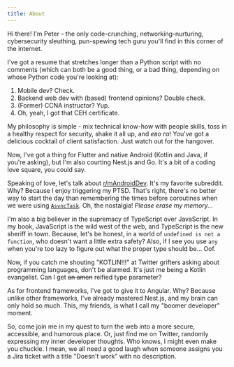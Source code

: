 ```yaml
---
title: About
---
```


Hi there! I'm Peter - the only code-crunching, networking-nurturing, cybersecurity sleuthing, pun-spewing tech guru you'll find in this corner of the internet.

I've got a resume that stretches longer than a Python script with no comments (which can both be a good thing, or a bad thing, depending on whose Python code you're looking at):

1. Mobile dev? Check.
2. Backend web dev with (based) frontend opinions? Double check.
3. (Former) CCNA instructor? Yup.
4. Oh, yeah, I got that CEH certificate.

My philosophy is simple - mix technical know-how with people skills, toss in a healthy respect for security, shake it all up, and _ево га_! You've got a delicious cocktail of client satisfaction. Just watch out for the hangover.

Now, I've got a thing for Flutter and native Android (Kotlin and Java, if you're asking), but I'm also courting Nest.js and Go. It's a bit of a coding love square, you could say.

Speaking of love, let's talk about [r/mAndroidDev](https://www.reddit.com/r/mAndroidDev/). It's my favorite subreddit. Why? Because I enjoy triggering my PTSD. That's right, there's no better way to start the day than remembering the times before coroutines when we were using [`AsyncTask`](https://android.googlesource.com/platform/frameworks/base/+/master/core/java/android/os/AsyncTask.java). Oh, the nostalgia! _Please erase my memory..._

I'm also a big believer in the supremacy of TypeScript over JavaScript. In my book, JavaScript is the wild west of the web, and TypeScript is the new sheriff in town. Because, let's be honest, in a world of `undefined is not a function`, who doesn't want a little extra safety? Also, if I see you use `any` when you're too lazy to figure out what the proper type should be... Oof.

Now, if you catch me shouting "KOTLIN!!!" at Twitter grifters asking about programming languages, don't be alarmed. It's just me being a Kotlin evangelist. Can I get ~~an amen~~ reified type parameter?

As for frontend frameworks, I've got to give it to Angular. Why? Because unlike other frameworks, I've already mastered Nest.js, and my brain can only hold so much. This, my friends, is what I call my "boomer developer" moment.

So, come join me in my quest to turn the web into a more secure, accessible, and humorous place. Or, just find me on Twitter, randomly expressing my inner developer thoughts. Who knows, I might even make you chuckle. I mean, we all need a good laugh when someone assigns you a Jira ticket with a title "Doesn't work" with no description.
